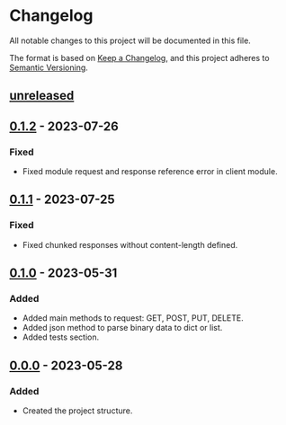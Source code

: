 # Changelog
All notable changes to this project will be documented in this file.

The format is based on [Keep a Changelog](https://keepachangelog.com/en/1.0.0/),
and this project adheres to [Semantic Versioning](https://semver.org/spec/v2.0.0.html).


## [unreleased]


## [0.1.2] - 2023-07-26
### Fixed
- Fixed module request and response reference error in client module.


## [0.1.1] - 2023-07-25
### Fixed
- Fixed chunked responses without content-length defined.


## [0.1.0] - 2023-05-31
### Added
- Added main methods to request: GET, POST, PUT, DELETE.
- Added json method to parse binary data to dict or list.
- Added tests section.


## [0.0.0] - 2023-05-28
### Added
- Created the project structure.


[unreleased]: https://github.com/manasseslima/httplus/compare/v0.1.2...HEAD
[0.1.2]: https://github.com/manasseslima/httplus/compare/v0.1.1...v0.1.2
[0.1.1]: https://github.com/manasseslima/httplus/compare/v0.1.0...v0.1.1
[0.1.0]: https://github.com/manasseslima/httplus/compare/v0.0.0...v0.1.0
[0.0.0]: https://github.com/manasseslima/httplus/releases/tag/v0.0.0
